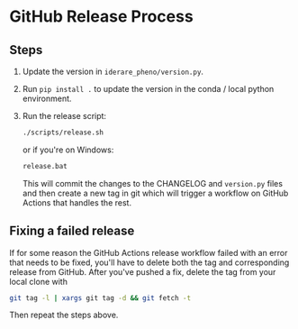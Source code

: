 # GitHub Release Process

## Steps

1. Update the version in `iderare_pheno/version.py`.
2. Run ```pip install .``` to update the version in the conda / local python environment.

3. Run the release script:

    ```bash
    ./scripts/release.sh
    ```

    or if you're on Windows:

    ```bash
    release.bat
    ```

    This will commit the changes to the CHANGELOG and `version.py` files and then create a new tag in git
    which will trigger a workflow on GitHub Actions that handles the rest.

## Fixing a failed release

If for some reason the GitHub Actions release workflow failed with an error that needs to be fixed, you'll have to delete both the tag and corresponding release from GitHub. After you've pushed a fix, delete the tag from your local clone with

```bash
git tag -l | xargs git tag -d && git fetch -t
```

Then repeat the steps above.
